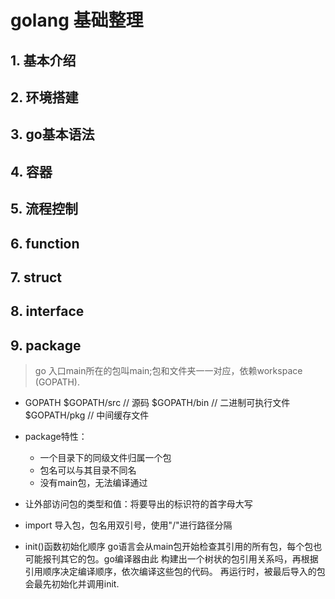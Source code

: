 # golang 基础整理

## 1. 基本介绍

## 2. 环境搭建

## 3. go基本语法

## 4. 容器

## 5. 流程控制

## 6. function

## 7. struct

## 8. interface

## 9. package
> go 入口main所在的包叫main;包和文件夹一一对应，依赖workspace (GOPATH).

* GOPATH 
  $GOPATH/src    // 源码
  $GOPATH/bin    // 二进制可执行文件
  $GOPATH/pkg    // 中间缓存文件

* package特性：
  - 一个目录下的同级文件归属一个包
  - 包名可以与其目录不同名
  - 没有main包，无法编译通过
* 让外部访问包的类型和值：将要导出的标识符的首字母大写
* import 导入包，包名用双引号，使用"/"进行路径分隔
* init()函数初始化顺序
  go语言会从main包开始检查其引用的所有包，每个包也可能报刊其它的包。go编译器由此
  构建出一个树状的包引用关系吗，再根据引用顺序决定编译顺序，依次编译这些包的代码。
  再运行时，被最后导入的包会最先初始化并调用init.

